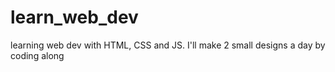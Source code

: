 # learn_web_dev
learning web dev with HTML, CSS and JS. I'll make 2 small designs a day by coding along
